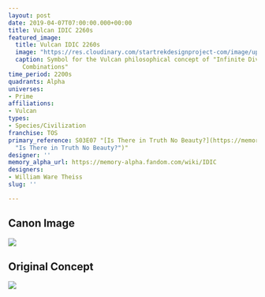 ```yaml
---
layout: post
date: 2019-04-07T07:00:00.000+00:00
title: Vulcan IDIC 2260s
featured_image:
  title: Vulcan IDIC 2260s
  image: "https://res.cloudinary.com/startrekdesignproject-com/image/upload/v1555451839/Vulcan-IDIC2260s.png"
  caption: Symbol for the Vulcan philosophical concept of "Infinite Diversity in Infinite
    Combinations"
time_period: 2200s
quadrants: Alpha
universes:
- Prime
affiliations:
- Vulcan
types:
- Species/Civilization
franchise: TOS
primary_reference: S03E07 "[Is There in Truth No Beauty?](https://memory-alpha.fandom.com/wiki/Is_There_in_Truth_No_Beauty%3F
  "Is There in Truth No Beauty?")"
designer: ''
memory_alpha_url: https://memory-alpha.fandom.com/wiki/IDIC
designers:
- William Ware Theiss
slug: ''

---
```

## Canon Image

![](https://res.cloudinary.com/startrekdesignproject-com/image/upload/v1555451839/Vulcan-IDIC2260s1.jpg)

## Original Concept

![](https://res.cloudinary.com/startrekdesignproject-com/image/upload/v1555451838/Vulcan-IDIC2260sRef.jpg)